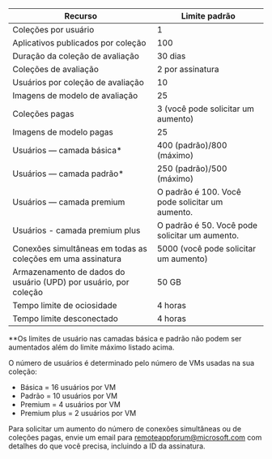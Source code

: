 
|Recurso | Limite padrão|
|--------------|--------|
|Coleções por usuário| 1|
|Aplicativos publicados por coleção|	100|
|Duração da coleção de avaliação| 30 dias|
|Coleções de avaliação| 2 por assinatura|
|Usuários por coleção de avaliação| 10|
|Imagens de modelo de avaliação|	25|
|Coleções pagas| 3 (você pode solicitar um aumento)|
|Imagens de modelo pagas| 25|
|Usuários — camada básica*| 400 (padrão)/800 (máximo)|
|Usuários — camada padrão*| 250 (padrão)/500 (máximo)|
|Usuários — camada premium| O padrão é 100. Você pode solicitar um aumento.|
|Usuários - camada premium plus | O padrão é 50. Você pode solicitar um aumento.|
|Conexões simultâneas em todas as coleções em uma assinatura| 5000 (você pode solicitar um aumento)|
|Armazenamento de dados do usuário (UPD) por usuário, por coleção| 50 GB|
|Tempo limite de ociosidade| 4 horas|
|Tempo limite desconectado| 4 horas|

**Os limites de usuário nas camadas básica e padrão não podem ser aumentados além do limite máximo listado acima.

O número de usuários é determinado pelo número de VMs usadas na sua coleção:

- Básica = 16 usuários por VM
- Padrão = 10 usuários por VM
- Premium = 4 usuários por VM
- Premium plus = 2 usuários por VM

Para solicitar um aumento do número de conexões simultâneas ou de coleções pagas, envie um email para [remoteappforum@microsoft.com](mailto:remoteappforum@microsoft.com) com detalhes do que você precisa, incluindo a ID da assinatura.

<!---HONumber=AcomDC_0204_2016-->